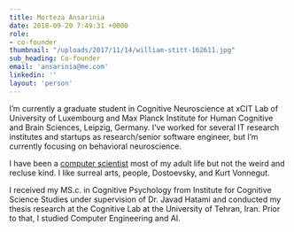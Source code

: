 ```yaml
---
title: Morteza Ansarinia
date: 2018-09-20 7:49:31 +0000
role:
- co-founder
thumbnail: "/uploads/2017/11/14/william-stitt-162611.jpg"
sub_heading: Co-founder
email: 'ansarinia@me.com'
linkedin: ''
layout: 'person'
---
```


I’m currently a graduate student in Cognitive Neuroscience at xCIT Lab of University of Luxembourg and Max Planck Institute for Human Cognitive and Brain Sciences, Leipzig, Germany. I've worked for several IT research institutes and startups as research/senior software engineer, but I’m currently focusing on behavioral neuroscience.

I have been a <a href="http://github.com/morteza" target="_blank">computer scientist</a> most of my adult life but not the weird and recluse kind. I like surreal arts, people, Dostoevsky, and Kurt Vonnegut.

I received my MS.c. in Cognitive Psychology from Institute for Cognitive Science Studies under supervision of Dr. Javad Hatami and conducted my thesis research at the Cognitive Lab at the University of Tehran, Iran. Prior to that, I studied Computer Engineering and AI.